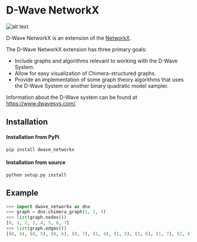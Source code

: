 # D-Wave NetworkX

![alt text](https://travis-ci.org/dwavesystems/dwave_networkx.svg?branch=master)

D-Wave NetworkX is an extension of the [NetworkX](http://networkx.github.io/).

The D-Wave NetworkX extension has three primary goals:

* Include graphs and algorithms relevant to working with the D-Wave System.
* Allow for easy visualization of Chimera-structured graphs.
* Provide an implementation of some graph theory algorithms that uses the D-Wave System or another binary quadratic model sampler.

Information about the D-Wave system can be found at https://www.dwavesys.com/.

## Installation

#### Installation from PyPi
```
pip install dwave_networkx
```

#### Installation from source
```
python setup.py install
```

## Example
```python
>>> import dwave_networkx as dnx
>>> graph = dnx.chimera_graph(1, 1, 4)
>>> list(graph.nodes())
[0, 1, 2, 3, 4, 5, 6, 7]
>>> list(graph.edges())
[(0, 4), (0, 5), (0, 6), (0, 7), (1, 4), (1, 5), (1, 6), (1, 7), (2, 4), (2, 5), (2, 6), (2, 7), (3, 4), (3, 5), (3, 6), (3, 7)]
```
